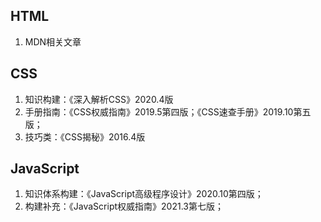 ## HTML

1. MDN相关文章

## CSS

1. 知识构建：《深入解析CSS》2020.4版
2. 手册指南：《CSS权威指南》2019.5第四版；《CSS速查手册》2019.10第五版；
3. 技巧类：《CSS揭秘》2016.4版

## JavaScript

1. 知识体系构建：《JavaScript高级程序设计》2020.10第四版；
2. 构建补充：《JavaScript权威指南》2021.3第七版；

